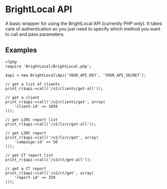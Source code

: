 BrightLocal API
===============

A basic wrapper for using the BrightLocal API (currently PHP only). It takes care of authentication so you just need to specify which method you want to call and pass parameters.

Examples
--------

    <?php
    require 'BrightLocal/BrightLocal.php';

    $api = new BrightLocal\Api('YOUR_API_KEY', 'YOUR_API_SECRET');

    // get a list of clients
    print_r($api->call('/v2/clients/get-all'));

    // get a client
    print_r($api->call('/v2/clients/get', array(
        'client-id' => 1059
    )));

    // get LSRC report list
    print_r($api->call('/v2/lsrc/get-all'));

    // get LSRC report
    print_r($api->call('/v2/lsrc/get', array(
        'campaign-id' => 50
    )));

    // get CT report list
    print_r($api->call('/v2/ct/get-all'));

    // get a CT report
    print_r($api->call('/v2/ct/get', array(
        'report-id' => 259
    )));